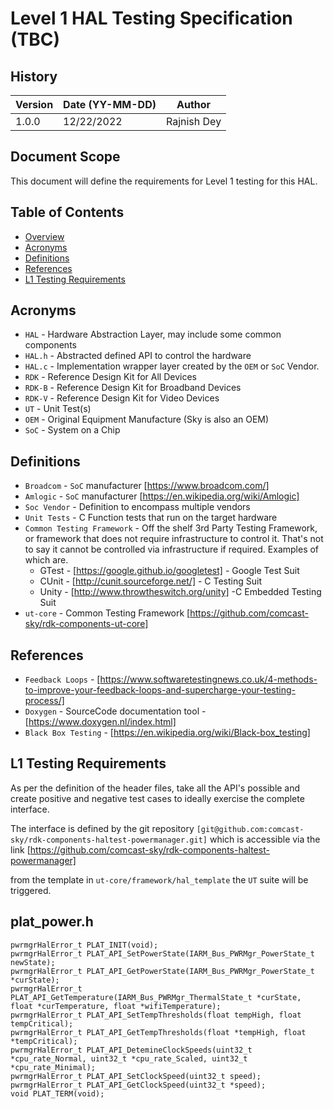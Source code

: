 # Level 1 HAL Testing Specification (TBC)

## History

|Version|Date (YY-MM-DD)|Author|
|-------|-----|-----|
|1.0.0| 12/22/2022 |Rajnish Dey|

## Document Scope

This document will define the requirements for Level 1 testing for this HAL.

## Table of Contents

- [Overview](#overview)
- [Acronyms](#acronyms)
- [Definitions](#definitions)
- [References](#references)
- [L1 Testing Requirements](#l1-testing-requirements)

## Acronyms

- `HAL` \- Hardware Abstraction Layer, may include some common components
- `HAL.h` \- Abstracted defined API to control the hardware
- `HAL.c` \- Implementation wrapper layer created by the `OEM` or `SoC` Vendor.
- `RDK` \- Reference Design Kit for All Devices
- `RDK-B` \- Reference Design Kit for Broadband Devices
- `RDK-V` \- Reference Design Kit for Video Devices
- `UT` \- Unit Test(s)
- `OEM` \- Original Equipment Manufacture (Sky is also an OEM)
- `SoC` \- System on a Chip

## Definitions

- `Broadcom` \- `SoC` manufacturer [https://www.broadcom.com/]
- `Amlogic` \- `SoC` manufacturer [https://en.wikipedia.org/wiki/Amlogic]
- `Soc Vendor` \- Definition to encompass multiple vendors
- `Unit Tests` \- C Function tests that run on the target hardware
- `Common Testing Framework` \- Off the shelf 3rd Party Testing Framework, or framework that does not require infrastructure to control it. That's not to say it cannot be controlled via infrastructure if required. Examples of which are.
  - GTest - [https://google.github.io/googletest] \- Google Test Suit
  - CUnit - [http://cunit.sourceforge.net/] \- C Testing Suit
  - Unity - [http://www.throwtheswitch.org/unity] -C Embedded Testing Suit
- `ut-core` - Common Testing Framework [https://github.com/comcast-sky/rdk-components-ut-core]

## References

- `Feedback Loops` \- [https://www.softwaretestingnews.co.uk/4-methods-to-improve-your-feedback-loops-and-supercharge-your-testing-process/]
- `Doxygen` \- SourceCode documentation tool - [https://www.doxygen.nl/index.html]
- `Black Box Testing` \- [https://en.wikipedia.org/wiki/Black-box_testing]

## L1 Testing Requirements

As per the definition of the header files, take all the API's possible and create positive and negative test cases to ideally exercise the complete interface.

The interface is defined by the git repository `[git@github.com:comcast-sky/rdk-components-haltest-powermanager.git]` which is accessible via the link [https://github.com/comcast-sky/rdk-components-haltest-powermanager]

from the template in `ut-core/framework/hal_template` the `UT` suite will be triggered.

## plat_power.h

```
pwrmgrHalError_t PLAT_INIT(void);
pwrmgrHalError_t PLAT_API_SetPowerState(IARM_Bus_PWRMgr_PowerState_t newState);
pwrmgrHalError_t PLAT_API_GetPowerState(IARM_Bus_PWRMgr_PowerState_t *curState);
pwrmgrHalError_t PLAT_API_GetTemperature(IARM_Bus_PWRMgr_ThermalState_t *curState, float *curTemperature, float *wifiTemperature);
pwrmgrHalError_t PLAT_API_SetTempThresholds(float tempHigh, float tempCritical);
pwrmgrHalError_t PLAT_API_GetTempThresholds(float *tempHigh, float *tempCritical);
pwrmgrHalError_t PLAT_API_DetemineClockSpeeds(uint32_t *cpu_rate_Normal, uint32_t *cpu_rate_Scaled, uint32_t *cpu_rate_Minimal);
pwrmgrHalError_t PLAT_API_SetClockSpeed(uint32_t speed);
pwrmgrHalError_t PLAT_API_GetClockSpeed(uint32_t *speed);
void PLAT_TERM(void);
```